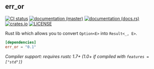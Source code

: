 ## err_or

[![CI status](https://github.com/WaffleLapkin/err_or/workflows/Continuous%20integration/badge.svg)](https://github.com/WaffleLapkin/err_or/actions)
[![documentation (master)](https://img.shields.io/badge/docs-master-brightgreen)](https://err-or.netlify.com/)
[![documentation (docs.rs)](https://docs.rs/err_or/badge.svg)](https://docs.rs/err_or)
[![crates.io](https://img.shields.io/crates/v/err_or.svg)](https://crates.io/crates/err_or)
[![LICENSE](https://img.shields.io/badge/license-WTFPL-blueviolet.svg)](LICENSE)

Rust lib which allows you to convert `Option<E>` into `Result<_, E>`.

```toml
[dependencies]
err_or = "0.1"
```

_Compiler support: requires rustc 1.7+ (1.0+ if compiled with `features = ["std"]`)_
